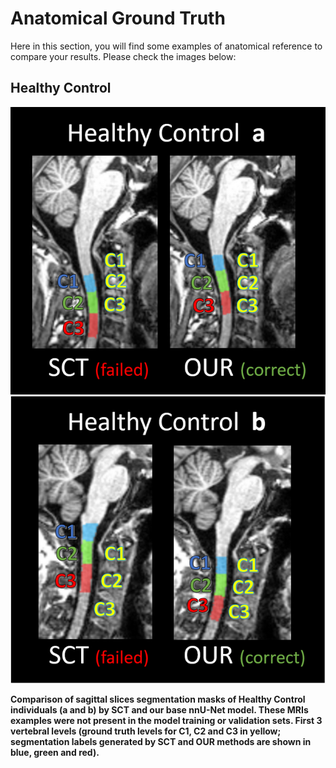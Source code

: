 # Anatomical Ground Truth  

Here in this section, you will find some examples of anatomical reference to compare your results. Please check the images below:    

## Healthy Control

!["enigma2 interface"](img/anatomical1.png)
!["enigma2 interface"](img/anatomical2.png)

**Comparison of sagittal slices segmentation masks of Healthy Control individuals (a and b) by SCT and our base nnU-Net model. These MRIs examples were not present in the model training or validation sets. First 3 vertebral levels (ground truth levels for C1, C2 and C3 in yellow; segmentation labels generated by SCT and OUR methods are shown in blue, green and red).**


